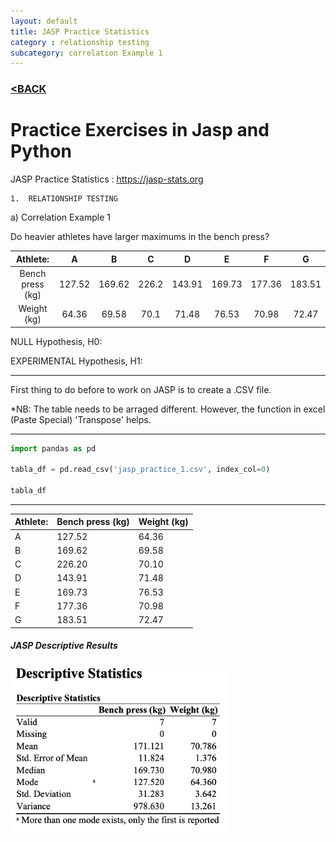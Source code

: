 ```yaml
---
layout: default
title: JASP Practice Statistics
category : relationship testing
subcategory: correlation Example 1
---
```

### [<BACK](/index.md)
# Practice Exercises in Jasp and Python

JASP Practice Statistics : https://jasp-stats.org

    1.	RELATIONSHIP TESTING
    
a)	Correlation Example 1

Do heavier athletes have larger maximums in the bench press?

|     Athlete:     |    A   |    B   |   C   |    D   |    E   |    F   |    G   |
|:----------------:|:------:|:------:|:-----:|:------:|:------:|:------:|:------:|
| Bench press (kg) | 127.52 | 169.62 | 226.2 | 143.91 | 169.73 | 177.36 | 183.51 |
|    Weight (kg)   |  64.36 |  69.58 |  70.1 |  71.48 |  76.53 |  70.98 |  72.47 |


NULL Hypothesis, H0:

EXPERIMENTAL Hypothesis, H1:

---
First thing to do before to work on JASP is to create a .CSV file.  

*NB: The table needs to be arraged different. However, the function in excel (Paste Special) 'Transpose' helps.

---

```Python
import pandas as pd

tabla_df = pd.read_csv('jasp_practice_1.csv', index_col=0)

tabla_df

```

---


| Athlete: | Bench press (kg) | Weight (kg) |
|----------|------------------|-------------|
| A        | 127.52           | 64.36       |
| B        | 169.62           | 69.58       |
| C        | 226.20           | 70.10       |
| D        | 143.91           | 71.48       |
| E        | 169.73           | 76.53       |
| F        | 177.36           | 70.98       |
| G        | 183.51           | 72.47       |

>

##### JASP Descriptive Results

<img src="./images/Jaspdescriptive1.png" alt="drawing" width="350"/>
